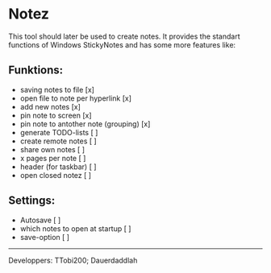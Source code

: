 Notez
====
This tool should later be used to create notes.
It provides the standart functions of Windows
StickyNotes and has some more features like:

Funktions:
---
- saving notes to file                  [x]
- open file to note per hyperlink       [x]
- add new notes                         [x]
- pin note to screen                    [x]
- pin note to antother note (grouping)  [x]
- generate TODO-lists                   [ ]
- create remote notes                   [ ]
- share own notes                       [ ]
- x pages per note                      [ ]
- header (for taskbar)                  [ ]
- open closed notez                     [ ]

Settings:
---
-   Autosave                            [ ]
-   which notes to open at startup      [ ]
-   save-option                         [ ]


__________________________________________________________________________
Developpers:  TTobi200; Dauerdaddlah
